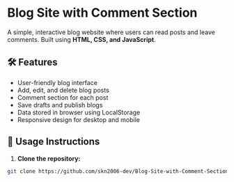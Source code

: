 # Blog Site with Comment Section

A simple, interactive blog website where users can read posts and leave comments. Built using **HTML, CSS, and JavaScript**.

## 🛠 Features
- User-friendly blog interface
- Add, edit, and delete blog posts
- Comment section for each post
- Save drafts and publish blogs
- Data stored in browser using LocalStorage
- Responsive design for desktop and mobile

## 📝 Usage Instructions

1. **Clone the repository:**
```bash
git clone https://github.com/skn2006-dev/Blog-Site-with-Comment-Section.git
